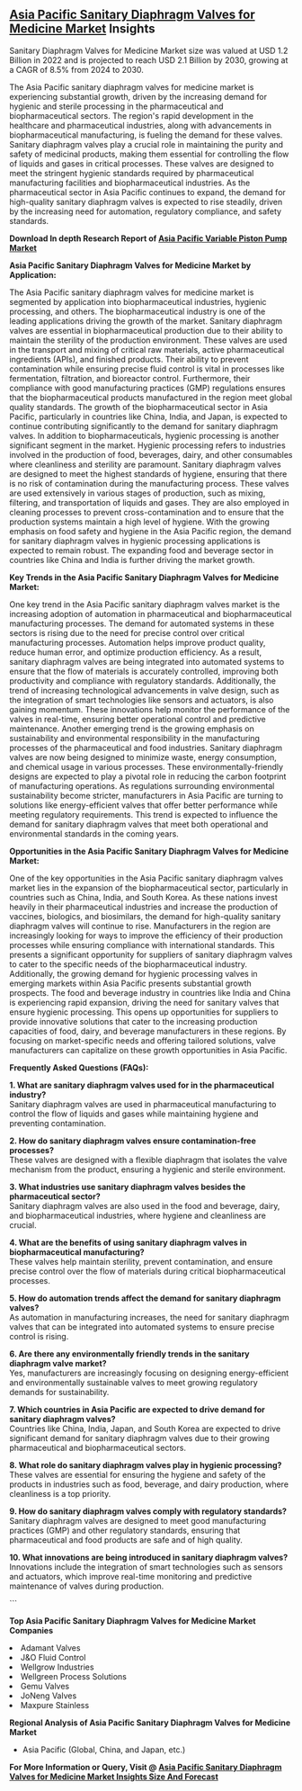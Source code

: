 <h2><a href="https://www.verifiedmarketreports.com/download-sample/?rid=314764&amp;utm_source=Github-Feb&amp;utm_medium=225" target="_blank">Asia Pacific Sanitary Diaphragm Valves for Medicine Market</a> Insights</h2><p>Sanitary Diaphragm Valves for Medicine Market size was valued at USD 1.2 Billion in 2022 and is projected to reach USD 2.1 Billion by 2030, growing at a CAGR of 8.5% from 2024 to 2030.</p><p><p>The Asia Pacific sanitary diaphragm valves for medicine market is experiencing substantial growth, driven by the increasing demand for hygienic and sterile processing in the pharmaceutical and biopharmaceutical sectors. The region's rapid development in the healthcare and pharmaceutical industries, along with advancements in biopharmaceutical manufacturing, is fueling the demand for these valves. Sanitary diaphragm valves play a crucial role in maintaining the purity and safety of medicinal products, making them essential for controlling the flow of liquids and gases in critical processes. These valves are designed to meet the stringent hygienic standards required by pharmaceutical manufacturing facilities and biopharmaceutical industries. As the pharmaceutical sector in Asia Pacific continues to expand, the demand for high-quality sanitary diaphragm valves is expected to rise steadily, driven by the increasing need for automation, regulatory compliance, and safety standards. <p><strong>Download In depth Research Report of <a href="https://www.verifiedmarketreports.com/download-sample/?rid=236118&amp;utm_source=Pulse-Dec&amp;utm_medium=225" target="_blank">Asia Pacific Variable Piston Pump Market</a></strong></p></p> <p><strong>Asia Pacific Sanitary Diaphragm Valves for Medicine Market by Application:</strong></p> <p>The Asia Pacific sanitary diaphragm valves for medicine market is segmented by application into biopharmaceutical industries, hygienic processing, and others. The biopharmaceutical industry is one of the leading applications driving the growth of the market. Sanitary diaphragm valves are essential in biopharmaceutical production due to their ability to maintain the sterility of the production environment. These valves are used in the transport and mixing of critical raw materials, active pharmaceutical ingredients (APIs), and finished products. Their ability to prevent contamination while ensuring precise fluid control is vital in processes like fermentation, filtration, and bioreactor control. Furthermore, their compliance with good manufacturing practices (GMP) regulations ensures that the biopharmaceutical products manufactured in the region meet global quality standards. The growth of the biopharmaceutical sector in Asia Pacific, particularly in countries like China, India, and Japan, is expected to continue contributing significantly to the demand for sanitary diaphragm valves. In addition to biopharmaceuticals, hygienic processing is another significant segment in the market. Hygienic processing refers to industries involved in the production of food, beverages, dairy, and other consumables where cleanliness and sterility are paramount. Sanitary diaphragm valves are designed to meet the highest standards of hygiene, ensuring that there is no risk of contamination during the manufacturing process. These valves are used extensively in various stages of production, such as mixing, filtering, and transportation of liquids and gases. They are also employed in cleaning processes to prevent cross-contamination and to ensure that the production systems maintain a high level of hygiene. With the growing emphasis on food safety and hygiene in the Asia Pacific region, the demand for sanitary diaphragm valves in hygienic processing applications is expected to remain robust. The expanding food and beverage sector in countries like China and India is further driving the market growth. <p><strong>Key Trends in the Asia Pacific Sanitary Diaphragm Valves for Medicine Market:</strong></p> <p>One key trend in the Asia Pacific sanitary diaphragm valves market is the increasing adoption of automation in pharmaceutical and biopharmaceutical manufacturing processes. The demand for automated systems in these sectors is rising due to the need for precise control over critical manufacturing processes. Automation helps improve product quality, reduce human error, and optimize production efficiency. As a result, sanitary diaphragm valves are being integrated into automated systems to ensure that the flow of materials is accurately controlled, improving both productivity and compliance with regulatory standards. Additionally, the trend of increasing technological advancements in valve design, such as the integration of smart technologies like sensors and actuators, is also gaining momentum. These innovations help monitor the performance of the valves in real-time, ensuring better operational control and predictive maintenance. Another emerging trend is the growing emphasis on sustainability and environmental responsibility in the manufacturing processes of the pharmaceutical and food industries. Sanitary diaphragm valves are now being designed to minimize waste, energy consumption, and chemical usage in various processes. These environmentally-friendly designs are expected to play a pivotal role in reducing the carbon footprint of manufacturing operations. As regulations surrounding environmental sustainability become stricter, manufacturers in Asia Pacific are turning to solutions like energy-efficient valves that offer better performance while meeting regulatory requirements. This trend is expected to influence the demand for sanitary diaphragm valves that meet both operational and environmental standards in the coming years. <p><strong>Opportunities in the Asia Pacific Sanitary Diaphragm Valves for Medicine Market:</strong></p> <p>One of the key opportunities in the Asia Pacific sanitary diaphragm valves market lies in the expansion of the biopharmaceutical sector, particularly in countries such as China, India, and South Korea. As these nations invest heavily in their pharmaceutical industries and increase the production of vaccines, biologics, and biosimilars, the demand for high-quality sanitary diaphragm valves will continue to rise. Manufacturers in the region are increasingly looking for ways to improve the efficiency of their production processes while ensuring compliance with international standards. This presents a significant opportunity for suppliers of sanitary diaphragm valves to cater to the specific needs of the biopharmaceutical industry. Additionally, the growing demand for hygienic processing valves in emerging markets within Asia Pacific presents substantial growth prospects. The food and beverage industry in countries like India and China is experiencing rapid expansion, driving the need for sanitary valves that ensure hygienic processing. This opens up opportunities for suppliers to provide innovative solutions that cater to the increasing production capacities of food, dairy, and beverage manufacturers in these regions. By focusing on market-specific needs and offering tailored solutions, valve manufacturers can capitalize on these growth opportunities in Asia Pacific. <p><strong>Frequently Asked Questions (FAQs):</strong></p> <p><strong>1. What are sanitary diaphragm valves used for in the pharmaceutical industry?</strong><br>Sanitary diaphragm valves are used in pharmaceutical manufacturing to control the flow of liquids and gases while maintaining hygiene and preventing contamination.</p> <p><strong>2. How do sanitary diaphragm valves ensure contamination-free processes?</strong><br>These valves are designed with a flexible diaphragm that isolates the valve mechanism from the product, ensuring a hygienic and sterile environment.</p> <p><strong>3. What industries use sanitary diaphragm valves besides the pharmaceutical sector?</strong><br>Sanitary diaphragm valves are also used in the food and beverage, dairy, and biopharmaceutical industries, where hygiene and cleanliness are crucial.</p> <p><strong>4. What are the benefits of using sanitary diaphragm valves in biopharmaceutical manufacturing?</strong><br>These valves help maintain sterility, prevent contamination, and ensure precise control over the flow of materials during critical biopharmaceutical processes.</p> <p><strong>5. How do automation trends affect the demand for sanitary diaphragm valves?</strong><br>As automation in manufacturing increases, the need for sanitary diaphragm valves that can be integrated into automated systems to ensure precise control is rising.</p> <p><strong>6. Are there any environmentally friendly trends in the sanitary diaphragm valve market?</strong><br>Yes, manufacturers are increasingly focusing on designing energy-efficient and environmentally sustainable valves to meet growing regulatory demands for sustainability.</p> <p><strong>7. Which countries in Asia Pacific are expected to drive demand for sanitary diaphragm valves?</strong><br>Countries like China, India, Japan, and South Korea are expected to drive significant demand for sanitary diaphragm valves due to their growing pharmaceutical and biopharmaceutical sectors.</p> <p><strong>8. What role do sanitary diaphragm valves play in hygienic processing?</strong><br>These valves are essential for ensuring the hygiene and safety of the products in industries such as food, beverage, and dairy production, where cleanliness is a top priority.</p> <p><strong>9. How do sanitary diaphragm valves comply with regulatory standards?</strong><br>Sanitary diaphragm valves are designed to meet good manufacturing practices (GMP) and other regulatory standards, ensuring that pharmaceutical and food products are safe and of high quality.</p> <p><strong>10. What innovations are being introduced in sanitary diaphragm valves?</strong><br>Innovations include the integration of smart technologies such as sensors and actuators, which improve real-time monitoring and predictive maintenance of valves during production.</p> ```</p><p><strong>Top Asia Pacific Sanitary Diaphragm Valves for Medicine Market Companies</strong></p><div data-test-id=""><p><li>Adamant Valves</li><li> J&O Fluid Control</li><li> Wellgrow Industries</li><li> Wellgreen Process Solutions</li><li> Gemu Valves</li><li> JoNeng Valves</li><li> Maxpure Stainless</li></p><div><strong>Regional Analysis of&nbsp;Asia Pacific Sanitary Diaphragm Valves for Medicine Market</strong></div><ul><li dir="ltr"><p dir="ltr">Asia Pacific (Global, China, and Japan, etc.)</p></li></ul><p><strong>For More Information or Query, Visit @&nbsp;</strong><strong><a href="https://www.verifiedmarketreports.com/product/sanitary-diaphragm-valves-for-medicine-market/?utm_source=Github-Feb&amp;utm_medium=225" target="_blank">Asia Pacific Sanitary Diaphragm Valves for Medicine Market Insights Size And Forecast</a></strong></p></div><h2>&nbsp;</h2><div data-test-id="">&nbsp;</div>
